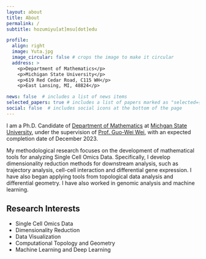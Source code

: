 ```yaml
---
layout: about
title: About
permalink: /
subtitle: hozumiyu[at]msu[dot]edu

profile:
  align: right
  image: Yuta.jpg
  image_circular: false # crops the image to make it circular
  address: >
    <p>Department of Mathematics</p>
    <p>Michigan State University</p>
    <p>619 Red Cedar Road, C115 WH</p>
    <p>East Lansing, MI, 48824</p>

news: false  # includes a list of news items
selected_papers: true # includes a list of papers marked as "selected={true}"
social: false  # includes social icons at the bottom of the page
---
```

I am a Ph.D. Candidate of [Department of Mathematics](https://math.msu.edu/) at [Michgan State University](https://msu.edu/), under the supervision of [Prof. Guo-Wei Wei](https://users.math.msu.edu/users/weig/), with an expected completion date of December 2023.

My methodological research focuses on the development of mathematical tools for analyzing Single Cell Omics Data. Specifically, I develop dimensionality reduction methods for downstream analysis, such as trajectory analysis, cell-cell interaction and differential gene expression. I have also began applying tools from topological data analysis and differential geometry. I have also worked in genomic analysis and machine learning.

## Research Interests
* Single Cell Omics Data
* Dimensionality Reduction
* Data Visualization
* Computational Topology and Geometry
* Machine Learning and Deep Learning


<!-- <h3 class="card-title font-weight-medium">Research Interests</h3>
<ul class="card-text font-weight-light list-group list-group-flush">
    
<li class="list-group-item">
  <h5 class="font-italic">Computational Topology and Graphs</h5>
  <ul class="subitems">
      <li><span class="subitem">Persistent Laplacians, Persistent Path Laplacians</span></li>
      <li><span class="subitem">Geometric Graph Learning</span></li>
  </ul>
</li>

<li class="list-group-item">
  <h5 class="font-italic">Mathematical Modeling of Infectious Disease</h5>
  <ul class="subitems">
      <li><span class="subitem">Artificial intelligence forecasting of emerging infecious variants</span></li>
  </ul>
</li>

<li class="list-group-item">
<h5 class="font-italic">Genomics</h5>
  <ul class="subitems">
      <li><span class="subitem">DNA sequencing</span></li>
      <li><span class="subitem">UMAP-assisted clustering method</span></li>
  </ul>
</li>

<li class="list-group-item">
<h5 class="font-italic">Machine Learning</h5>
  <ul class="subitems">
      <li><span class="subitem">Convolution neural network(CNN); Multitask learning; Autoencoder; Generative Adversarial network (GAN)</span></li>
      <li><span class="subitem">Long Short Term Memory network (LSTM); Gated Recurrent Units (GRU) Transfer learning</span></li>
      <li><span class="subitem">U-Net, Clustering</span></li>
  </ul>
</li>
</ul> -->
